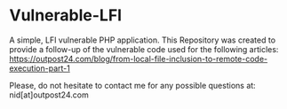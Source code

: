 # Vulnerable-LFI
A simple, LFI vulnerable PHP application. This Repository was created to provide a follow-up of the vulnerable code used for the following articles: https://outpost24.com/blog/from-local-file-inclusion-to-remote-code-execution-part-1 

Please, do not hesitate to contact me for any possible questions at: nid[at]outpost24.com
